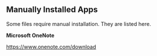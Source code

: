 ## Manually Installed Apps

Some files require manual installation. They are listed here.


**Microsoft OneNote**

https://www.onenote.com/download
